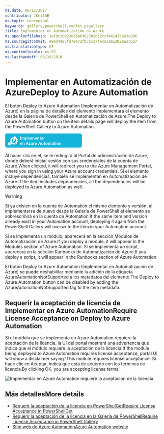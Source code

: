 ```yaml
---
ms.date: 06/12/2017
contributor: JKeithB
ms.topic: conceptual
keywords: gallery,powershell,cmdlet,psgallery
title: Implementar en Automatización de Azure
ms.openlocfilehash: 1efdc289228d3a6962302d12ccf44143ce63a806
ms.sourcegitcommit: e9ad4d85fd7eb72fb5bc37f6ca3ae1282ae3c6d7
ms.translationtype: HT
ms.contentlocale: es-ES
ms.lasthandoff: 05/10/2018
---
```

# <a name="deploy-to-azure-automation"></a><span data-ttu-id="15b5b-103">Implementar en Automatización de Azure</span><span class="sxs-lookup"><span data-stu-id="15b5b-103">Deploy to Azure Automation</span></span>

<span data-ttu-id="15b5b-104">El botón Deploy to Azure Automation (Implementar en Automatización de Azure) en la página de detalles del elemento implementará el elemento desde la Galería de PowerShell en Automatización de Azure.</span><span class="sxs-lookup"><span data-stu-id="15b5b-104">The Deploy to Azure Automation button on the item details page will deploy the item from the PowerShell Gallery to Azure Automation.</span></span>

![Botón Deploy to Azure Automation (Implementar en Automatización de Azure)](../../Images/DeployToAzureAutomationButton.png)

<span data-ttu-id="15b5b-106">Al hacer clic en él, se le redirigirá al Portal de administración de Azure, donde deberá iniciar sesión con sus credenciales de la cuenta de Azure.</span><span class="sxs-lookup"><span data-stu-id="15b5b-106">When clicked, it will redirect you to the Azure Management Portal, where you sign in using your Azure account credentials.</span></span>
<span data-ttu-id="15b5b-107">Si el elemento incluye dependencias, también se implementan en Automatización de Azure.</span><span class="sxs-lookup"><span data-stu-id="15b5b-107">If the item includes dependencies, all the dependencies will be deployed to Azure Automation as well.</span></span>

> [!WARNING]
> <span data-ttu-id="15b5b-108">Si ya existen en la cuenta de Automation el mismo elemento y versión, al implementarse de nuevo desde la Galería de PowerShell el elemento se sobrescribirá en la cuenta de Automation.</span><span class="sxs-lookup"><span data-stu-id="15b5b-108">If the same item and version already exist in your Automation account, deploying it again from the PowerShell Gallery will overwrite the item in your Automation account.</span></span>

<span data-ttu-id="15b5b-109">Si se implementa un módulo, aparecerá en la sección Módulos de Automatización de Azure.</span><span class="sxs-lookup"><span data-stu-id="15b5b-109">If you deploy a module, it will appear in the Modules section of Azure Automation.</span></span>  <span data-ttu-id="15b5b-110">Si se implementa un script, aparecerá en la sección Runbooks de Automatización de Azure.</span><span class="sxs-lookup"><span data-stu-id="15b5b-110">If you deploy a script, it will appear in the Runbooks section of Azure Automation.</span></span>

<span data-ttu-id="15b5b-111">El botón Deploy to Azure Automation (Implementar en Automatización de Azure) se puede deshabilitar mediante la adición de la etiqueta AzureAutomationNotSupported a los metadatos del elemento.</span><span class="sxs-lookup"><span data-stu-id="15b5b-111">The Deploy to Azure Automation button can be disabled by adding the AzureAutomationNotSupported tag to the item metadata.</span></span>

## <a name="require-license-acceptance-on-deploy-to-azure-automation"></a><span data-ttu-id="15b5b-112">Requerir la aceptación de licencia de Implementar en Azure Automation</span><span class="sxs-lookup"><span data-stu-id="15b5b-112">Require License Acceptance on Deploy to Azure Automation</span></span>

<span data-ttu-id="15b5b-113">Si el módulo que se implementa en Azure Automation requiere la aceptación de la licencia, la UI del portal mostrará una advertencia que indica que el módulo requiere la aceptación de la licencia.</span><span class="sxs-lookup"><span data-stu-id="15b5b-113">If the module being deployed to Azure Automation requires license acceptance, portal UI will show a disclaimer saying 'This module requires license acceptance.</span></span> <span data-ttu-id="15b5b-114">Si hace clic en Aceptar, indica que está de acuerdo con los términos de licencia.</span><span class="sxs-lookup"><span data-stu-id="15b5b-114">By clicking OK, you are accepting license terms.'</span></span>

![Implementar en Azure Automation requiere la aceptación de la licencia](../../Images/DeployToAzureAutomationRequireLicenseAcceptanceDisclaimer.png)

## <a name="more-details"></a><span data-ttu-id="15b5b-116">Más detalles</span><span class="sxs-lookup"><span data-stu-id="15b5b-116">More details</span></span>

- [<span data-ttu-id="15b5b-117">Requerir la aceptación de la licencia en PowerShellGet</span><span class="sxs-lookup"><span data-stu-id="15b5b-117">Require License Acceptance in PowerShellGet</span></span>](../../concepts/module-license-acceptance.md)
- [<span data-ttu-id="15b5b-118">Requerir la aceptación de la licencia en la Galería de PowerShell</span><span class="sxs-lookup"><span data-stu-id="15b5b-118">Require License Acceptance in PowerShell Gallery</span></span>](items-that-require-license-acceptance.md)
- [<span data-ttu-id="15b5b-119">Sitio web de Azure Automation</span><span class="sxs-lookup"><span data-stu-id="15b5b-119">Azure Automation website</span></span>](http://azure.microsoft.com/services/automation/)
